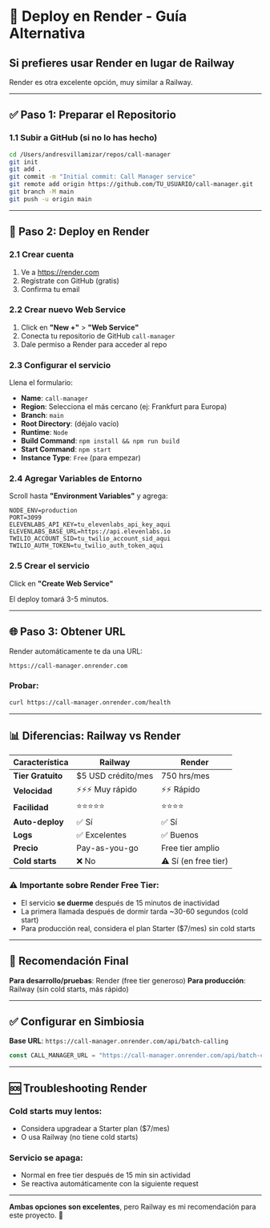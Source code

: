 # 🚀 Deploy en Render - Guía Alternativa

## Si prefieres usar Render en lugar de Railway

Render es otra excelente opción, muy similar a Railway.

---

## ✅ Paso 1: Preparar el Repositorio

### 1.1 Subir a GitHub (si no lo has hecho)

```bash
cd /Users/andresvillamizar/repos/call-manager
git init
git add .
git commit -m "Initial commit: Call Manager service"
git remote add origin https://github.com/TU_USUARIO/call-manager.git
git branch -M main
git push -u origin main
```

---

## 🎨 Paso 2: Deploy en Render

### 2.1 Crear cuenta

1. Ve a https://render.com
2. Regístrate con GitHub (gratis)
3. Confirma tu email

### 2.2 Crear nuevo Web Service

1. Click en **"New +"** > **"Web Service"**
2. Conecta tu repositorio de GitHub `call-manager`
3. Dale permiso a Render para acceder al repo

### 2.3 Configurar el servicio

Llena el formulario:

- **Name**: `call-manager`
- **Region**: Selecciona el más cercano (ej: Frankfurt para Europa)
- **Branch**: `main`
- **Root Directory**: (déjalo vacío)
- **Runtime**: `Node`
- **Build Command**: `npm install && npm run build`
- **Start Command**: `npm start`
- **Instance Type**: `Free` (para empezar)

### 2.4 Agregar Variables de Entorno

Scroll hasta **"Environment Variables"** y agrega:

```
NODE_ENV=production
PORT=3099
ELEVENLABS_API_KEY=tu_elevenlabs_api_key_aqui
ELEVENLABS_BASE_URL=https://api.elevenlabs.io
TWILIO_ACCOUNT_SID=tu_twilio_account_sid_aqui
TWILIO_AUTH_TOKEN=tu_twilio_auth_token_aqui
```

### 2.5 Crear el servicio

Click en **"Create Web Service"**

El deploy tomará 3-5 minutos.

---

## 🌐 Paso 3: Obtener URL

Render automáticamente te da una URL:

`https://call-manager.onrender.com`

### Probar:

```bash
curl https://call-manager.onrender.com/health
```

---

## 📊 Diferencias: Railway vs Render

| Característica    | Railway            | Render               |
| ----------------- | ------------------ | -------------------- |
| **Tier Gratuito** | $5 USD crédito/mes | 750 hrs/mes          |
| **Velocidad**     | ⚡⚡⚡ Muy rápido  | ⚡⚡ Rápido          |
| **Facilidad**     | ⭐⭐⭐⭐⭐         | ⭐⭐⭐⭐             |
| **Auto-deploy**   | ✅ Sí              | ✅ Sí                |
| **Logs**          | ✅ Excelentes      | ✅ Buenos            |
| **Precio**        | Pay-as-you-go      | Free tier amplio     |
| **Cold starts**   | ❌ No              | ⚠️ Sí (en free tier) |

### ⚠️ Importante sobre Render Free Tier:

- El servicio **se duerme** después de 15 minutos de inactividad
- La primera llamada después de dormir tarda ~30-60 segundos (cold start)
- Para producción real, considera el plan Starter ($7/mes) sin cold starts

---

## 🎯 Recomendación Final

**Para desarrollo/pruebas**: Render (free tier generoso)
**Para producción**: Railway (sin cold starts, más rápido)

---

## ✅ Configurar en Simbiosia

**Base URL**: `https://call-manager.onrender.com/api/batch-calling`

```typescript
const CALL_MANAGER_URL = "https://call-manager.onrender.com/api/batch-calling";
```

---

## 🆘 Troubleshooting Render

### Cold starts muy lentos:

- Considera upgradear a Starter plan ($7/mes)
- O usa Railway (no tiene cold starts)

### Servicio se apaga:

- Normal en free tier después de 15 min sin actividad
- Se reactiva automáticamente con la siguiente request

---

**Ambas opciones son excelentes**, pero Railway es mi recomendación para este proyecto. 🚂
